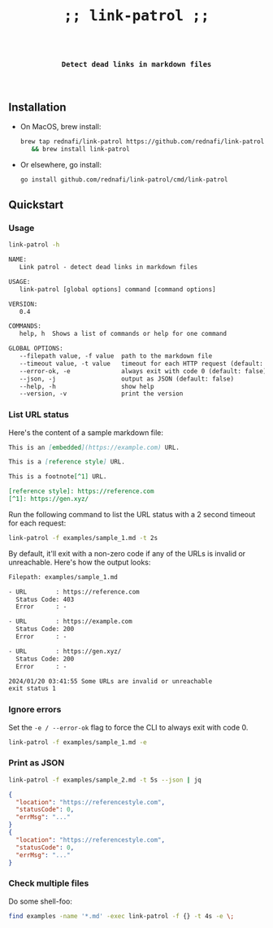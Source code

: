 <div align="center">
<pre align="center">
<h1 align="center">
;; link-patrol ;;
</h1>
<h4 align="center">
Detect dead links in markdown files
</h4>
</pre>
</div>

## Installation

-   On MacOS, brew install:

    ```sh
    brew tap rednafi/link-patrol https://github.com/rednafi/link-patrol \
       && brew install link-patrol
    ```

-   Or elsewhere, go install:

    ```sh
    go install github.com/rednafi/link-patrol/cmd/link-patrol
    ```

## Quickstart

### Usage

```sh
link-patrol -h
```

```txt
NAME:
   Link patrol - detect dead links in markdown files

USAGE:
   link-patrol [global options] command [command options]

VERSION:
   0.4

COMMANDS:
   help, h  Shows a list of commands or help for one command

GLOBAL OPTIONS:
   --filepath value, -f value  path to the markdown file
   --timeout value, -t value   timeout for each HTTP request (default: 5s)
   --error-ok, -e              always exit with code 0 (default: false)
   --json, -j                  output as JSON (default: false)
   --help, -h                  show help
   --version, -v               print the version
```

### List URL status

Here's the content of a sample markdown file:

```md
This is an [embedded](https://example.com) URL.

This is a [reference style] URL.

This is a footnote[^1] URL.

[reference style]: https://reference.com
[^1]: https://gen.xyz/
```

Run the following command to list the URL status with a 2 second timeout for each request:

```sh
link-patrol -f examples/sample_1.md -t 2s
```

By default, it'll exit with a non-zero code if any of the URLs is invalid or unreachable.
Here's how the output looks:

```txt
Filepath: examples/sample_1.md

- URL        : https://reference.com
  Status Code: 403
  Error      : -

- URL        : https://example.com
  Status Code: 200
  Error      : -

- URL        : https://gen.xyz/
  Status Code: 200
  Error      : -

2024/01/20 03:41:55 Some URLs are invalid or unreachable
exit status 1
```

### Ignore errors

Set the `-e / --error-ok` flag to force the CLI to always exit with code 0.

```sh
link-patrol -f examples/sample_1.md -e
```

### Print as JSON

```sh
link-patrol -f examples/sample_2.md -t 5s --json | jq
```

```json
{
  "location": "https://referencestyle.com",
  "statusCode": 0,
  "errMsg": "..."
}
{
  "location": "https://referencestyle.com",
  "statusCode": 0,
  "errMsg": "..."
}
```

### Check multiple files

Do some shell-foo:

```sh
find examples -name '*.md' -exec link-patrol -f {} -t 4s -e \;
```
